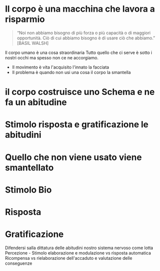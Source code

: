# Il corpo è una macchina che lavora a risparmio


> “Noi non abbiamo bisogno di più  forza o più capacità o di maggiori  opportunità. Ciò di cui abbiamo bisogno è di usare ciò che abbiamo.”  
[BASIL WALSH]

Il corpo umano è una cosa straordinaria
Tutto quello che ci serve è sotto i nostri occhi ma spesso non ce ne accorgiamo.

- Il movimento è vita l'acquisito l'innato la facciata
- Il problema è quando non usi una cosa il corpo la smantella

# il corpo costruisce uno Schema e ne fa un abitudine

# Stimolo risposta e gratificazione le abitudini


# Quello che non viene usato viene smantellato

# Stimolo Bio 
# Risposta  
# Gratificazione 

Difendersi salla dittatura delle abitudini  nostro sistema nervoso come lotta
Percezione - Stimolo 
elaborazione e modulazione vs risposta automatica 
Ricompensa vs rielaborazione dell'accaduto e valutazione delle conseguenze
<!--stackedit_data:
eyJoaXN0b3J5IjpbMTI0OTYwNzY1NiwtMTM2MDg3MTI3NV19
-->